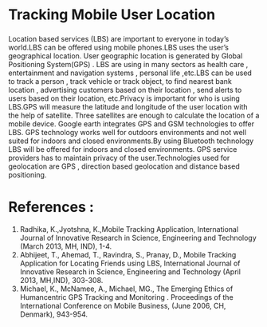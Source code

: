 
# Tracking Mobile User Location 
###
Location based services (LBS) are important to everyone in today’s world.LBS can be offered using mobile phones.LBS uses the user’s geographical location. User geographic location is generated by Global Positioning System(GPS) . LBS are using in many sectors as  health care , entertainment and navigation systems , personal life ,etc.LBS can be used to track a person , track vehicle or track object, to find nearest bank location ,  advertising customers based on their location , send alerts to users based on their location, etc.Privacy is important for who is using LBS.GPS will measure the latitude and longitude of the user location with the help of satellite. Three satellites are enough to calculate the location of a mobile device. Google earth integrates GPS and  GSM technologies to offer LBS. GPS technology works well for outdoors environments and not well suited for indoors and closed environments.By using Bluetooth technology LBS will be offered  for indoors and closed environments. GPS service providers has to maintain privacy of the user.Technologies used for geolocation are GPS , direction based geolocation and distance based positioning.
###

# References : 

1. Radhika, K.,Jyotshna, K.,Mobile Tracking Application, International Journal of Innovative Research in Science, Engineering and Technology (March 2013, MH, IND), 1-4.
2. Abhijeet, T., Ahemad, T., Ravindra, S., Pranay, D., Mobile Tracking Application for Locating Friends using LBS, International Journal of Innovative Research in Science, Engineering and Technology (April 2013, MH,IND), 303-308.
3. Michael, K., McNamee, A., Michael, MG., The Emerging Ethics of Humancentric GPS Tracking and Monitoring . Proceedings of the International Conference on Mobile Business,  (June 2006, CH, Denmark), 943-954.
```
